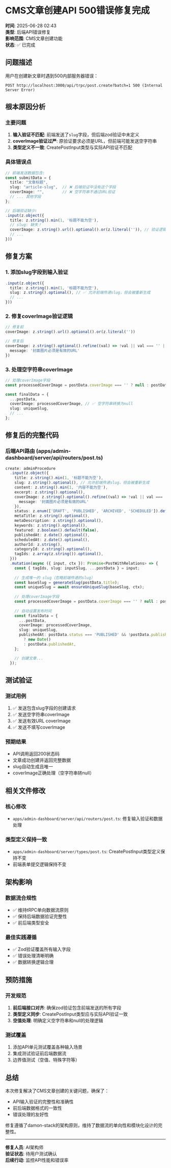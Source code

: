 # CMS文章创建API 500错误修复完成

**时间**: 2025-06-28 02:43  
**类型**: 后端API错误修复  
**影响范围**: CMS文章创建功能  
**状态**: ✅ 已完成

## 问题描述

用户在创建新文章时遇到500内部服务器错误：
```
POST http://localhost:3000/api/trpc/post.create?batch=1 500 (Internal Server Error)
```

## 根本原因分析

### 主要问题
1. **输入验证不匹配**: 前端发送了`slug`字段，但后端zod验证中未定义
2. **coverImage验证过严**: 原验证要求必须是URL，但前端可能发送空字符串
3. **类型定义不一致**: CreatePostInput类型与实际API验证不匹配

### 具体错误点
```typescript
// 前端发送数据包含:
const submitData = {
  title: "文章标题",
  slug: "article-slug",  // ❌ 后端验证中没有这个字段
  coverImage: "",        // ❌ 空字符串不通过URL验证
  // ... 其他字段
};

// 后端验证缺少:
.input(z.object({
  title: z.string().min(1, '标题不能为空'),
  // slug: 缺失！
  coverImage: z.string().url().optional().or(z.literal('')), // 验证逻辑有问题
  // ...
}))
```

## 修复方案

### 1. 添加slug字段到输入验证
```typescript
.input(z.object({
  title: z.string().min(1, '标题不能为空'),
  slug: z.string().optional(), // ✅ 允许前端传递slug，但会被重新生成
  // ...
}))
```

### 2. 修复coverImage验证逻辑
```typescript
// 修复前
coverImage: z.string().url().optional().or(z.literal(''))

// 修复后  
coverImage: z.string().optional().refine((val) => !val || val === '' || z.string().url().safeParse(val).success, {
  message: '封面图片必须是有效的URL'
})
```

### 3. 处理空字符串coverImage
```typescript
// 处理coverImage字段
const processedCoverImage = postData.coverImage === '' ? null : postData.coverImage;

const finalData = {
  ...postData,
  coverImage: processedCoverImage, // ✅ 空字符串转换为null
  slug: uniqueSlug,
  // ...
};
```

## 修复后的完整代码

### 后端API路由 (apps/admin-dashboard/server/api/routers/post.ts)
```typescript
create: adminProcedure
  .input(z.object({
    title: z.string().min(1, '标题不能为空'),
    slug: z.string().optional(), // 允许前端传递slug，但会被重新生成
    content: z.string().min(1, '内容不能为空'),
    excerpt: z.string().optional(),
    coverImage: z.string().optional().refine((val) => !val || val === '' || z.string().url().safeParse(val).success, {
      message: '封面图片必须是有效的URL'
    }),
    status: z.enum(['DRAFT', 'PUBLISHED', 'ARCHIVED', 'SCHEDULED']).default('DRAFT'),
    metaTitle: z.string().optional(),
    metaDescription: z.string().optional(),
    keywords: z.string().optional(),
    featured: z.boolean().default(false),
    publishedAt: z.date().optional(),
    scheduledAt: z.date().optional(),
    authorId: z.string(),
    categoryId: z.string().optional(),
    tagIds: z.array(z.string()).optional(),
  }))
  .mutation(async ({ input, ctx }): Promise<PostWithRelations> => {
    const { tagIds, slug: inputSlug, ...postData } = input;
    
    // 生成唯一的 slug（忽略前端传递的slug）
    const baseSlug = generateSlug(postData.title);
    const uniqueSlug = await ensureUniqueSlug(baseSlug, ctx);
    
    // 处理coverImage字段
    const processedCoverImage = postData.coverImage === '' ? null : postData.coverImage;
    
    // 自动设置发布时间
    const finalData = {
      ...postData,
      coverImage: processedCoverImage,
      slug: uniqueSlug,
      publishedAt: postData.status === 'PUBLISHED' && !postData.publishedAt 
        ? new Date() 
        : postData.publishedAt,
    };

    // 创建文章...
  });
```

## 测试验证

### 测试用例
1. ✅ 发送包含slug字段的创建请求
2. ✅ 发送空字符串coverImage
3. ✅ 发送有效URL coverImage  
4. ✅ 发送不填写coverImage

### 预期结果
- API调用返回200状态码
- 文章成功创建并返回完整数据
- slug自动生成且唯一
- coverImage正确处理（空字符串转null）

## 相关文件修改

### 核心修改
- `apps/admin-dashboard/server/api/routers/post.ts`: 修复输入验证和数据处理

### 类型定义保持一致
- `apps/admin-dashboard/server/types/post.ts`: CreatePostInput类型定义保持不变
- 前端表单提交逻辑保持不变

## 架构影响

### 数据流合规性
- ✅ 维持tRPC单向数据流原则
- ✅ 保持后端数据验证完整性
- ✅ 前后端类型安全

### 最佳实践遵循
- ✅ Zod验证覆盖所有输入字段
- ✅ 错误处理清晰明确
- ✅ 数据转换逻辑合理

## 预防措施

### 开发规范
1. **前后端接口对齐**: 确保zod验证包含前端发送的所有字段
2. **类型定义同步**: CreatePostInput类型应与实际API验证一致  
3. **空值处理**: 明确定义空字符串和null的处理逻辑

### 测试覆盖
1. 添加API单元测试覆盖各种输入场景
2. 集成测试验证前后端数据流
3. 边界值测试（空值、特殊字符等）

## 总结

本次修复解决了CMS文章创建的关键问题，确保了：
- API输入验证的完整性和准确性
- 前后端数据格式的一致性
- 错误处理的友好性

修复遵循了damon-stack的架构原则，维持了数据流的单向性和模块化设计的完整性。

---

**修复人员**: AI架构师  
**验证状态**: 待用户测试确认  
**后续行动**: 监控API性能和错误率 